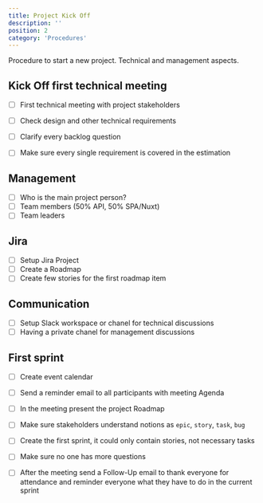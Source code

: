 ```yaml
---
title: Project Kick Off
description: ''
position: 2
category: 'Procedures'
---
```



Procedure to start a new project. Technical and management aspects.

## Kick Off first technical meeting
- [ ] First technical meeting with project stakeholders
- [ ] Check design and other technical requirements
- [ ] Clarify every backlog question
- [ ] Make sure every single requirement is covered in the estimation


## Management
- [ ] Who is the main project person?
- [ ] Team members (50% API, 50% SPA/Nuxt)
- [ ] Team leaders

## Jira
- [ ] Setup Jira Project
- [ ] Create a Roadmap
- [ ] Create few stories for the first roadmap item

## Communication
- [ ] Setup Slack workspace or chanel for technical discussions
- [ ] Having a private chanel for management discussions 

## First sprint
- [ ] Create event calendar
- [ ] Send a reminder email to all participants with meeting Agenda
- [ ] In the meeting present the project Roadmap
- [ ] Make sure stakeholders understand notions as `epic`, `story`, `task`, `bug`
- [ ] Create the first sprint, it could only contain stories, not necessary tasks
- [ ] Make sure no one has more questions
- [ ] After the meeting send a Follow-Up email to thank everyone for attendance and reminder everyone what they have to do in the current sprint







